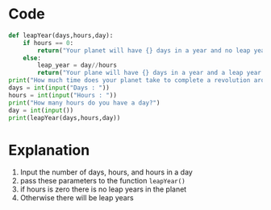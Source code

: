 # Code
```python
def leapYear(days,hours,day):
    if hours == 0:
        return("Your planet will have {} days in a year and no leap year".format(days))
    else:
        leap_year = day//hours
        return("Your plane will have {} days in a year and a leap year every {} years".format(days,leap_year))
print("How much time does your planet take to complete a revolution around your star or blackhole?")
days = int(input("Days : "))
hours = int(input("Hours : "))
print("How many hours do you have a day?")
day = int(input())
print(leapYear(days,hours,day))
```
# Explanation
1. Input the number of days, hours, and hours in a day
2. pass these parameters to the function `leapYear()`
3. if hours is zero there is no leap years in the planet
4. Otherwise there will be leap years

